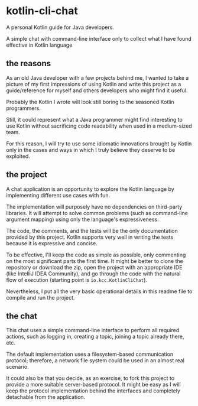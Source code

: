 # kotlin-cli-chat
A personal Kotlin guide for Java developers. 

A simple chat with command-line interface only to collect what I have found effective in Kotlin language

## the reasons
As an old Java developer with a few projects behind me, I wanted to take a picture of my first impressions of using Kotlin 
and write this project as a guide/reference for myself and others developers who might find it useful.

Probably the Kotlin I wrote will look still boring to the seasoned Kotlin programmers. 

Still, it could represent what a Java programmer might find interesting to use Kotlin without sacrificing 
code readability when used in a medium-sized team.

For this reason, I will try to use some idiomatic innovations brought by Kotlin only in the cases and ways in which 
I truly believe they deserve to be exploited.

## the project
A chat application is an opportunity to explore the Kotlin language by implementing different use cases with fun.

The implementation will purposely have no dependencies on third-party libraries. 
It will attempt to solve common problems (such as command-line argument mapping) using only the language's expressiveness.

The code, the comments, and the tests will be the only documentation provided by this project.
Kotlin supports very well in writing the tests because it is expressive and concise.

To be effective, I'll keep the code as simple as possible, only commenting on the most significant parts the first time.
It might be better to clone the repository or download the zip, open the project with an appropriate IDE 
(like IntelliJ IDEA Community), and go through the code with the natural flow of execution 
(starting point is `io.kcc.KotlinCliChat`).

Nevertheless, I put all the very basic operational details in this readme file to compile and run the project.

## the chat

This chat uses a simple command-line interface to perform all required actions, such as logging in, creating a topic, 
joining a topic already there, etc.

The default implementation uses a filesystem-based communication protocol; 
therefore, a network file system could be used in an almost real scenario. 

It could also be that you decide, as an exercise, to fork this project to provide a more suitable server-based protocol. 
It might be easy as I will keep the protocol implementation behind the interfaces and completely detachable from the application.